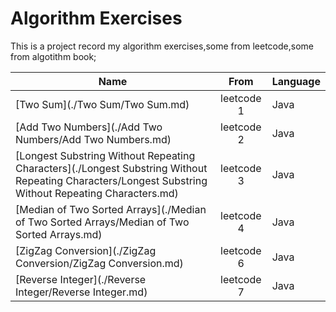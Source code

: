 # Algorithm Exercises

This is a project record my algorithm exercises,some from leetcode,some from algotithm book;


| Name	                   | From         | Language  |
| ---------------------  |:-------------:| ----------|
|[Two Sum](./Two Sum/Two Sum.md)| leetcode 1| Java    |
|[Add Two Numbers](./Add Two Numbers/Add Two Numbers.md)|leetcode 2|Java|
|[Longest Substring Without Repeating Characters](./Longest Substring Without Repeating Characters/Longest Substring Without Repeating Characters.md)|leetcode 3|Java|
|[Median of Two Sorted Arrays](./Median of Two Sorted Arrays/Median of Two Sorted Arrays.md)|leetcode 4|Java|
|[ZigZag Conversion](./ZigZag Conversion/ZigZag Conversion.md)|leetcode 6|Java|
|[Reverse Integer](./Reverse Integer/Reverse Integer.md)|leetcode 7|Java|